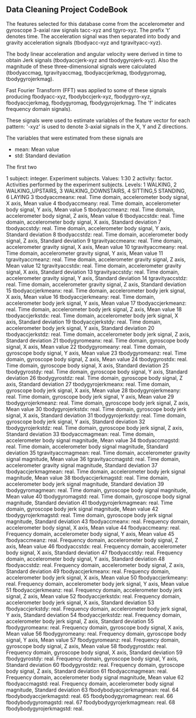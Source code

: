 ## Data Cleaning Project CodeBook

The features selected for this database come from the accelerometer and gyroscope 3-axial raw signals tacc-xyz and tgyro-xyz. The prefix 't' denotes time. The acceleration signal was then separated into body and gravity acceleration signals (tbodyacc-xyz and tgravityacc-xyz).

The body linear acceleration and angular velocity were derived in time to obtain Jerk signals (tbodyaccjerk-xyz and tbodygyrojerk-xyz). Also the magnitude of these three-dimensional signals were calculated (tbodyaccmag, tgravityaccmag, tbodyaccjerkmag, tbodygyromag, tbodygyrojerkmag). 

Fast Fourier Transform (FFT) was applied to some of these signals producing fbodyacc-xyz, fbodybccjerk-xyz, fbodygyro-xyz, fbodyaccjerkmag, fbodygyromag, fbodygyrojerkmag. The 'f' indicates frequency domain signals). 

These signals were used to estimate variables of the feature vector for each pattern:
'-xyz' is used to denote 3-axial signals in the X, Y and Z directions.

The variables that were estimated from these signals are
* mean: Mean value
* std: Standard deviation

The first two 

1  subject: integer. Experiment subjects. Values: 1:30
2  activity: factor. Activities performed by the experiment subjects. Levels: 1 WALKING, 2 WALKING_UPSTAIRS, 3 WALKING_DOWNSTAIRS, 4 SITTING,5 STANDING, 6 LAYING
3  tbodyaccmeanx: real. Time domain, accelerometer body signal, X axis, Mean value
4  tbodyaccmeany: real. Time domain, accelerometer body signal, Y axis, Mean value
5  tbodyaccmeanz: real. Time domain, accelerometer body signal, Z axis, Mean value
6  tbodyaccstdx: real. Time domain, accelerometer body signal, X axis, Standard deviation
7  tbodyaccstdy: real. Time domain, accelerometer body signal, Y axis, Standard deviation
8  tbodyaccstdz: real. Time domain, accelerometer body signal, Z axis, Standard deviation
9  tgravityaccmeanx: real. Time domain, accelerometer gravity signal, X axis, Mean value
10 tgravityaccmeany: real. Time domain, accelerometer gravity signal, Y axis, Mean value
11 tgravityaccmeanz: real. Time domain, accelerometer gravity signal, Z axis, Mean value
12 tgravityaccstdx: real. Time domain, accelerometer gravity signal, X axis, Standard deviation
13 tgravityaccstdy: real. Time domain, accelerometer gravity signal, Y axis, Standard deviation
14 tgravityaccstdz: real. Time domain, accelerometer gravity signal, Z axis, Standard deviation
15 tbodyaccjerkmeanx: real. Time domain, accelerometer body jerk signal, X axis, Mean value
16 tbodyaccjerkmeany: real. Time domain, accelerometer body jerk signal, Y axis, Mean value
17 tbodyaccjerkmeanz: real. Time domain, accelerometer body jerk signal, Z axis, Mean value
18 tbodyaccjerkstdx: real. Time domain, accelerometer body jerk signal, X axis, Standard deviation
19 tbodyaccjerkstdy: real. Time domain, accelerometer body jerk signal, Y axis, Standard deviation
20 tbodyaccjerkstdz: real. Time domain, accelerometer body jerk signal, Z axis, Standard deviation
21 tbodygyromeanx: real. Time domain, gyroscope body signal, X axis, Mean value
22 tbodygyromeany: real. Time domain, gyroscope body signal, Y axis, Mean value
23 tbodygyromeanz: real. Time domain, gyroscope body signal, Z axis, Mean value
24 tbodygyrostdx: real. Time domain, gyroscope body signal, X axis, Standard deviation
25 tbodygyrostdy: real. Time domain, gyroscope body signal, Y axis, Standard deviation
26 tbodygyrostdz: real. Time domain, gyroscope body signal, Z axis, Standard deviation
27 tbodygyrojerkmeanx: real. Time domain, gyroscope body jerk signal, X axis, Mean value
28 tbodygyrojerkmeany: real. Time domain, gyroscope body jerk signal, Y axis, Mean value
29 tbodygyrojerkmeanz: real. Time domain, gyroscope body jerk signal, Z axis, Mean value
30 tbodygyrojerkstdx: real. Time domain, gyroscope body jerk signal, X axis, Standard deviation
31 tbodygyrojerkstdy: real. Time domain, gyroscope body jerk signal, Y axis, Standard deviation
32 tbodygyrojerkstdz: real. Time domain, gyroscope body jerk signal, Z axis, Standard deviation
33 tbodyaccmagmean: real. Time domain, accelerometer body signal magnitude, Mean value
34 tbodyaccmagstd: real. Time domain, accelerometer body signal magnitude, Standard deviation
35 tgravityaccmagmean: real. Time domain, accelerometer gravity signal magnitude, Mean value
36 tgravityaccmagstd: real. Time domain, accelerometer gravity signal magnitude, Standard deviation
37 tbodyaccjerkmagmean: real. Time domain, accelerometer body jerk signal magnitude, Mean value
38 tbodyaccjerkmagstd: real. Time domain, accelerometer body jerk signal magnitude, Standard deviation
39 tbodygyromagmean: real. Time domain, gyroscope body signal magnitude, Mean value
40 tbodygyromagstd: real. Time domain, gyroscope body signal magnitude, Standard deviation
41 tbodygyrojerkmagmean: real. Time domain, gyroscope body jerk signal magnitude, Mean value
42 tbodygyrojerkmagstd: real. Time domain, gyroscope body jerk signal magnitude, Standard deviation
43 fbodyaccmeanx: real. Frequency domain, accelerometer body signal, X axis, Mean value
44 fbodyaccmeany: real. Frequency domain, accelerometer body signal, Y axis, Mean value
45 fbodyaccmeanz: real. Frequency domain, accelerometer body signal, Z axis, Mean value
46 fbodyaccstdx: real. Frequency domain, accelerometer body signal, X axis, Standard deviation
47 fbodyaccstdy: real. Frequency domain, accelerometer body signal, Y axis, Standard deviation
48 fbodyaccstdz: real. Frequency domain, accelerometer body signal, Z axis, Standard deviation
49 fbodyaccjerkmeanx: real. Frequency domain, accelerometer body jerk signal, X axis, Mean value
50 fbodyaccjerkmeany: real. Frequency domain, accelerometer body jerk signal, Y axis, Mean value
51 fbodyaccjerkmeanz: real. Frequency domain, accelerometer body jerk signal, Z axis, Mean value
52 fbodyaccjerkstdx: real. Frequency domain, accelerometer body jerk signal, X axis, Standard deviation
53 fbodyaccjerkstdy: real. Frequency domain, accelerometer body jerk signal, Y axis, Standard deviation
54 fbodyaccjerkstdz: real. Frequency domain, accelerometer body jerk signal, Z axis, Standard deviation
55 fbodygyromeanx: real. Frequency domain, gyroscope body signal, X axis, Mean value
56 fbodygyromeany: real. Frequency domain, gyroscope body signal, Y axis, Mean value
57 fbodygyromeanz: real. Frequency domain, gyroscope body signal, Z axis, Mean value
58 fbodygyrostdx: real. Frequency domain, gyroscope body signal, X axis, Standard deviation
59 fbodygyrostdy: real. Frequency domain, gyroscope body signal, Y axis, Standard deviation
60 fbodygyrostdz: real. Frequency domain, gyroscope body signal, Z axis, Standard deviation
61 fbodyaccmagmean: real. Frequency domain, accelerometer body signal magnitude, Mean value
62 fbodyaccmagstd: real. Frequency domain, accelerometer body signal magnitude, Standard deviation
63 fbodybodyaccjerkmagmean: real.
64 fbodybodyaccjerkmagstd: real.
65 fbodybodygyromagmean: real.
66 fbodybodygyromagstd: real.
67 fbodybodygyrojerkmagmean: real.
68 fbodybodygyrojerkmagstd: real.
